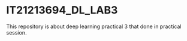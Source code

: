 # IT21213694_DL_LAB3
This repository is about deep learning practical 3 that done in practical session. 
